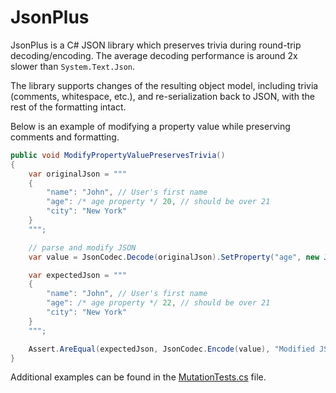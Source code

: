 # JsonPlus

JsonPlus is a C# JSON library which preserves trivia during round-trip decoding/encoding.
The average decoding performance is around 2x slower than `System.Text.Json`.

The library supports changes of the resulting object model, including trivia (comments, whitespace, etc.),
and re-serialization back to JSON, with the rest of the formatting intact.

Below is an example of modifying a property value while preserving comments and formatting.

```csharp
public void ModifyPropertyValuePreservesTrivia()
{
    var originalJson = """
    {
        "name": "John", // User's first name
        "age": /* age property */ 20, // should be over 21
        "city": "New York"
    }
    """;

    // parse and modify JSON
    var value = JsonCodec.Decode(originalJson).SetProperty("age", new JsonNumber(22));

    var expectedJson = """
    {
        "name": "John", // User's first name
        "age": /* age property */ 22, // should be over 21
        "city": "New York"
    }
    """;

    Assert.AreEqual(expectedJson, JsonCodec.Encode(value), "Modified JSON does not match expected output.");
}
```

Additional examples can be found in the [MutationTests.cs](JsonPlus.Tests/MutationTests.cs) file.
